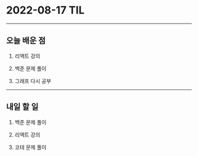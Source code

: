 # 2022-08-17 TIL

---

## 오늘 배운 점

1. 리액트 강의

2. 백준 문제 풀이

3. 그래프 다시 공부

---

## 내일 할 일

1. 백준 문제 풀이

2. 리액트 강의

3. 코테 문제 풀이
